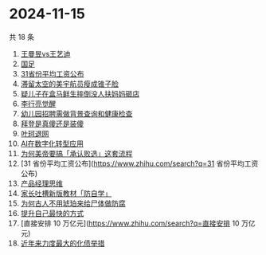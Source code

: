 # 2024-11-15

共 18 条

<!-- BEGIN ZHIHUSEARCH -->
<!-- 最后更新时间 Fri Nov 15 2024 21:22:07 GMT+0800 (China Standard Time) -->
1. [王曼昱vs王艺迪](https://www.zhihu.com/search?q=王曼昱vs王艺迪)
1. [国足](https://www.zhihu.com/search?q=国足)
1. [31省份平均工资公布](https://www.zhihu.com/search?q=31省份平均工资公布)
1. [滞留太空的美宇航员瘦成锥子脸](https://www.zhihu.com/search?q=滞留太空的美宇航员瘦成锥子脸)
1. [疑儿子在盒马鲜生摔倒没人扶妈妈砸店](https://www.zhihu.com/search?q=疑儿子在盒马鲜生摔倒没人扶妈妈砸店)
1. [李行亮觉醒](https://www.zhihu.com/search?q=李行亮觉醒)
1. [幼儿园招聘需做背景查询和健康检查](https://www.zhihu.com/search?q=幼儿园招聘需做背景查询和健康检查)
1. [拜登是真傻还是装傻](https://www.zhihu.com/search?q=拜登是真傻还是装傻)
1. [叶珂退网](https://www.zhihu.com/search?q=叶珂退网)
1. [AI在数字化转型应用](https://www.zhihu.com/search?q=AI在数字化转型应用)
1. [为何美帝要搞「承认败选」这套流程](https://www.zhihu.com/search?q=为何美帝要搞「承认败选」这套流程)
1. [31 省份平均工资公布](https://www.zhihu.com/search?q=31 省份平均工资公布)
1. [产品经理思维](https://www.zhihu.com/search?q=产品经理思维)
1. [家长吐槽新版教材「防自学」](https://www.zhihu.com/search?q=家长吐槽新版教材「防自学」)
1. [为何古人不用琥珀来给尸体做防腐](https://www.zhihu.com/search?q=为何古人不用琥珀来给尸体做防腐)
1. [提升自己最快的方式](https://www.zhihu.com/search?q=提升自己最快的方式)
1. [直接安排 10 万亿元](https://www.zhihu.com/search?q=直接安排 10 万亿元)
1. [近年来力度最大的化债举措](https://www.zhihu.com/search?q=近年来力度最大的化债举措)
<!-- END ZHIHUSEARCH -->
